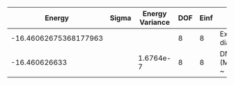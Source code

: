 | Energy                | Sigma | Energy Variance | DOF | Einf | Method                   | Reference |
|-----------------------|-------|-----------------|-----|------|--------------------------|-----------|
| -16.46062675368177963 |       |                 | 8   | 8    | Exact diagonalization    | [code](https://github.com/varbench/methods/blob/main/scripts/Hubbard/square_16_P_4_8/ed_lattice_symmetries.sh) |
| -16.460626633         |       | 1.6764e-7       | 8   | 8    | DMRG (MaxBondDim ~ 3200) | [code](https://github.com/varbench/methods/blob/main/programs/dmrg_itensors_hubbard/Hubbard/square_16_P_4_8.jl) |

